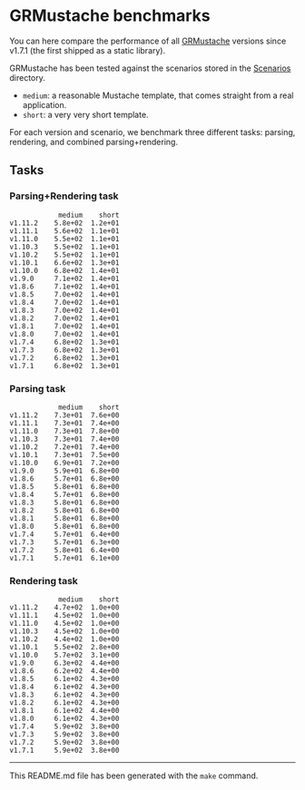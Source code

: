 # GRMustache benchmarks

You can here compare the performance of all [GRMustache](https://github.com/groue/GRMustache) versions since v1.7.1 (the first shipped as a static library).

GRMustache has been tested against the scenarios stored in the [Scenarios](GRMustacheBenchmark/tree/master/Scenarios) directory.

- `medium`: a reasonable Mustache template, that comes straight from a real application.
- `short`: a very very short template.

For each version and scenario, we benchmark three different tasks: parsing, rendering, and combined parsing+rendering.

## Tasks


### Parsing+Rendering task

	            medium    short
	v1.11.2    5.8e+02  1.2e+01
	v1.11.1    5.6e+02  1.1e+01
	v1.11.0    5.5e+02  1.1e+01
	v1.10.3    5.5e+02  1.1e+01
	v1.10.2    5.5e+02  1.1e+01
	v1.10.1    6.6e+02  1.3e+01
	v1.10.0    6.8e+02  1.4e+01
	v1.9.0     7.1e+02  1.4e+01
	v1.8.6     7.1e+02  1.4e+01
	v1.8.5     7.0e+02  1.4e+01
	v1.8.4     7.0e+02  1.4e+01
	v1.8.3     7.0e+02  1.4e+01
	v1.8.2     7.0e+02  1.4e+01
	v1.8.1     7.0e+02  1.4e+01
	v1.8.0     7.0e+02  1.4e+01
	v1.7.4     6.8e+02  1.3e+01
	v1.7.3     6.8e+02  1.3e+01
	v1.7.2     6.8e+02  1.3e+01
	v1.7.1     6.8e+02  1.3e+01

### Parsing task

	            medium    short
	v1.11.2    7.3e+01  7.6e+00
	v1.11.1    7.3e+01  7.4e+00
	v1.11.0    7.3e+01  7.8e+00
	v1.10.3    7.3e+01  7.4e+00
	v1.10.2    7.2e+01  7.4e+00
	v1.10.1    7.3e+01  7.5e+00
	v1.10.0    6.9e+01  7.2e+00
	v1.9.0     5.9e+01  6.8e+00
	v1.8.6     5.7e+01  6.8e+00
	v1.8.5     5.8e+01  6.8e+00
	v1.8.4     5.7e+01  6.8e+00
	v1.8.3     5.8e+01  6.8e+00
	v1.8.2     5.8e+01  6.8e+00
	v1.8.1     5.8e+01  6.8e+00
	v1.8.0     5.8e+01  6.8e+00
	v1.7.4     5.7e+01  6.4e+00
	v1.7.3     5.7e+01  6.3e+00
	v1.7.2     5.8e+01  6.4e+00
	v1.7.1     5.7e+01  6.1e+00

### Rendering task

	            medium    short
	v1.11.2    4.7e+02  1.0e+00
	v1.11.1    4.5e+02  1.0e+00
	v1.11.0    4.5e+02  1.0e+00
	v1.10.3    4.5e+02  1.0e+00
	v1.10.2    4.4e+02  1.0e+00
	v1.10.1    5.5e+02  2.8e+00
	v1.10.0    5.7e+02  3.1e+00
	v1.9.0     6.3e+02  4.4e+00
	v1.8.6     6.2e+02  4.4e+00
	v1.8.5     6.1e+02  4.3e+00
	v1.8.4     6.1e+02  4.3e+00
	v1.8.3     6.1e+02  4.3e+00
	v1.8.2     6.1e+02  4.3e+00
	v1.8.1     6.1e+02  4.4e+00
	v1.8.0     6.1e+02  4.3e+00
	v1.7.4     5.9e+02  3.8e+00
	v1.7.3     5.9e+02  3.8e+00
	v1.7.2     5.9e+02  3.8e+00
	v1.7.1     5.9e+02  3.8e+00

-----

This README.md file has been generated with the `make` command.

